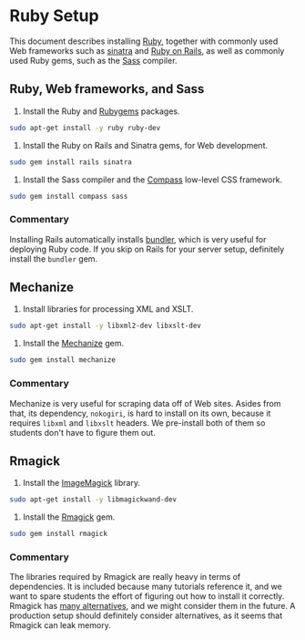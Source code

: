 # Ruby Setup

This document describes installing [Ruby](http://www.ruby-lang.org/), together
with commonly used Web frameworks such as [sinatra](http://www.sinatrarb.com/)
and [Ruby on Rails](http://rubyonrails.org/), as well as commonly used Ruby
gems, such as the [Sass](http://sass-lang.com/) compiler.


## Ruby, Web frameworks, and Sass

1. Install the Ruby and [Rubygems](http://rubygems.org/) packages.

```bash
sudo apt-get install -y ruby ruby-dev
```

1. Install the Ruby on Rails and Sinatra gems, for Web development.

```bash
sudo gem install rails sinatra
```

1. Install the Sass compiler and the [Compass](http://compass-style.org/)
   low-level CSS framework.

```bash
sudo gem install compass sass
```

### Commentary

Installing Rails automatically installs [bundler](http://gembundler.com/),
which is very useful for deploying Ruby code. If you skip on Rails for your
server setup, definitely install the `bundler` gem.


## Mechanize

1. Install libraries for processing XML and XSLT.

```bash
sudo apt-get install -y libxml2-dev libxslt-dev
```

1. Install the [Mechanize](http://mechanize.rubyforge.org/) gem.

```bash
sudo gem install mechanize
```

### Commentary

Mechanize is very useful for scraping data off of Web sites. Asides from that,
its dependency, `nokogiri`, is hard to install on its own, because it requires
`libxml` and `libxslt` headers. We pre-install both of them so students don't
have to figure them out.


## Rmagick

1. Install the [ImageMagick](http://www.imagemagick.org/) library.

```bash
sudo apt-get install -y libmagickwand-dev
```

1. Install the [Rmagick](http://rmagick.rubyforge.org/) gem.

```bash
sudo gem install rmagick
```

### Commentary

The libraries required by Rmagick are really heavy in terms of dependencies. It
is included because many tutorials reference it, and we want to spare students
the effort of figuring out how to install it correctly. Rmagick has
[many alternatives](https://www.ruby-toolbox.com/categories/image_processing),
and we might consider them in the future. A production setup should definitely
consider alternatives, as it seems that Rmagick can leak memory.
